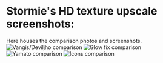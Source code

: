 # Stormie's HD texture upscale screenshots:
Here houses the comparison photos and screenshots.
![Vangis/Deviljho comparison](https://github.com/StormieVN/MonsterHunterPortable3rdHDRemake/blob/screenshots/Compare_Belt_Vangis.jpg "Vangis / Deviljho")
![Glow fix comparison](https://github.com/StormieVN/MonsterHunterPortable3rdHDRemake/blob/screenshots/Compare_Glow.jpg)
![Yamato comparison](https://github.com/StormieVN/MonsterHunterPortable3rdHDRemake/blob/screenshots/Compare_Head_Yamato.jpg "Yamato helmet")
![Icons comparison](https://github.com/StormieVN/MonsterHunterPortable3rdHDRemake/blob/screenshots/Compare_Icon2.jpg "Drinks and weapon icon")